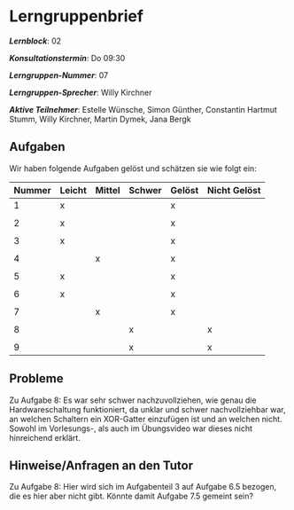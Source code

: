 # Lerngruppenbrief

***Lernblock***: 02

***Konsultationstermin***: Do 09:30

***Lerngruppen-Nummer***: 07

***Lerngruppen-Sprecher***: Willy Kirchner

***Aktive Teilnehmer***: Estelle Wünsche, Simon Günther, Constantin Hartmut Stumm, Willy Kirchner, Martin Dymek, Jana Bergk

## Aufgaben

Wir haben folgende Aufgaben gelöst und schätzen sie wie folgt ein:

|Nummer |Leicht |Mittel |Schwer |Gelöst |Nicht Gelöst |
|-------|-------|-------|-------|-------|-------------|
|   1   |   x   |       |       |   x   |             |
|       |       |       |       |       |             |
|   2   |   x   |       |       |   x   |             |
|       |       |       |       |       |             |
|   3   |   x   |       |       |   x   |             |
|       |       |       |       |       |             |
|   4   |       |   x   |       |   x   |             |
|       |       |       |       |       |             |
|   5   |   x   |       |       |   x   |             |
|       |       |       |       |       |             |
|   6   |   x   |       |       |   x   |             |
|       |       |       |       |       |             |
|   7   |       |   x   |       |   x   |             |
|       |       |       |       |       |             |
|   8   |       |       |   x   |       |      x      |
|       |       |       |       |       |             |
|   9   |       |       |   x   |       |      x      |




## Probleme

Zu Aufgabe 8: Es war sehr schwer nachzuvollziehen, wie genau die Hardwareschaltung funktioniert, da unklar und schwer nachvollziehbar war, an welchen Schaltern ein XOR-Gatter einzufügen ist und an welchen nicht. Sowohl im Vorlesungs-, als auch im Übungsvideo war dieses nicht hinreichend erklärt. 

## Hinweise/Anfragen an den Tutor

Zu Aufgabe 8:
Hier wird sich im Aufgabenteil 3 auf Aufgabe 6.5 bezogen, die es hier aber nicht gibt. Könnte damit Aufgabe 7.5 gemeint sein?
